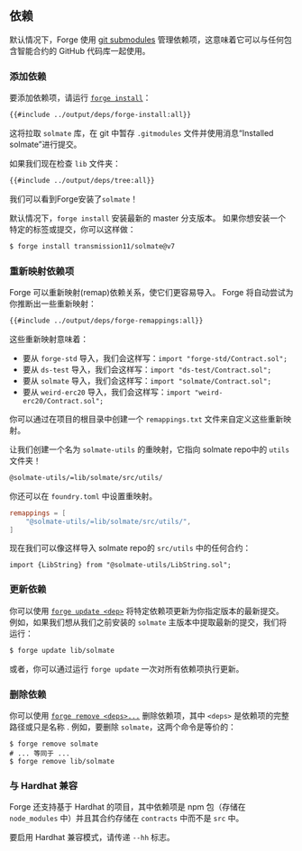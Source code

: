 ## 依赖

默认情况下，Forge 使用 [git submodules](https://git-scm.com/book/en/v2/Git-Tools-Submodules) 管理依赖项，这意味着它可以与任何包含智能合约的 GitHub 代码库一起使用。

### 添加依赖

要添加依赖项，请运行 [`forge install`](../reference/forge/forge-install.md)：

```sh
{{#include ../output/deps/forge-install:all}}
```

这将拉取 `solmate` 库，在 git 中暂存 `.gitmodules` 文件并使用消息“Installed solmate”进行提交。

如果我们现在检查 `lib` 文件夹：

```sh
{{#include ../output/deps/tree:all}}
```

我们可以看到Forge安装了`solmate`！

默认情况下，`forge install` 安装最新的 master 分支版本。 如果你想安装一个特定的标签或提交，你可以这样做：

```sh
$ forge install transmission11/solmate@v7
```

### 重新映射依赖项

Forge 可以重新映射(remap)依赖关系，使它们更容易导入。 Forge 将自动尝试为你推断出一些重新映射：

```sh
{{#include ../output/deps/forge-remappings:all}}
```

这些重新映射意味着：

- 要从 `forge-std` 导入，我们会这样写：`import "forge-std/Contract.sol";`
- 要从 `ds-test` 导入，我们会这样写：`import "ds-test/Contract.sol";`
- 要从 `solmate` 导入，我们会这样写：`import "solmate/Contract.sol";`
- 要从 `weird-erc20` 导入，我们会这样写：`import "weird-erc20/Contract.sol";`

你可以通过在项目的根目录中创建一个 `remappings.txt` 文件来自定义这些重新映射。

让我们创建一个名为 `solmate-utils` 的重映射，它指向 solmate repo中的 `utils` 文件夹！

```sh
@solmate-utils/=lib/solmate/src/utils/
```

你还可以在 `foundry.toml` 中设置重映射。

```toml
remappings = [
    "@solmate-utils/=lib/solmate/src/utils/",
]
```

现在我们可以像这样导入 solmate repo的 `src/utils` 中的任何合约：

```solidity
import {LibString} from "@solmate-utils/LibString.sol";
```

### 更新依赖

你可以使用 [`forge update <dep>`](../reference/forge/forge-update.md) 将特定依赖项更新为你指定版本的最新提交。 例如，如果我们想从我们之前安装的 `solmate` 主版本中提取最新的提交，我们将运行：

```sh
$ forge update lib/solmate
```

或者，你可以通过运行 `forge update` 一次对所有依赖项执行更新。

### 删除依赖

你可以使用 [`forge remove <deps>...`](../reference/forge/forge-remove.md) 删除依赖项，其中 `<deps>` 是依赖项的完整路径或只是名称 . 例如，要删除 `solmate`，这两个命令是等价的：

```ignore
$ forge remove solmate
# ... 等同于 ...
$ forge remove lib/solmate
```

### 与 Hardhat 兼容

Forge 还支持基于 Hardhat 的项目，其中依赖项是 npm 包（存储在 `node_modules` 中）并且其合约存储在 `contracts` 中而不是 `src` 中。

要启用 Hardhat 兼容模式，请传递 `--hh`  标志。